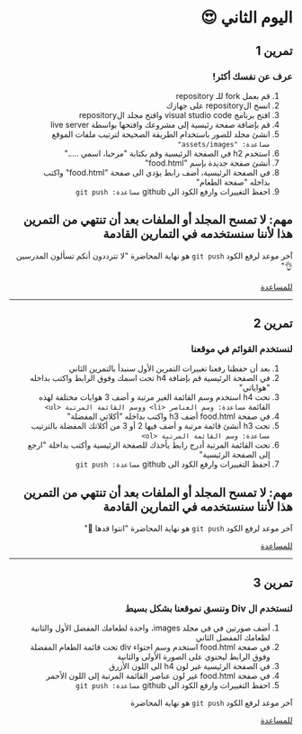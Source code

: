 <div dir=rtl>
  
# اليوم الثاني 😍
## تمرين 1
### عرف عن نفسك أكثر!

1) قم بعمل fork للـ repository 
2) انسخ الrepository على جهازك
4) افتح برنامج visual studio code وافتح مجلد الrepository
5) قم بإضافة صفحة رئيسية إلى مشروعك وافتحها بواسطة live server
6) انشئ مجلد للصور باستخدام الطريقة الصحيحة لترتيب ملفات الموقع
  `مساعدة: "assets/images"`
7) استخدم h2 في الصفحة الرئيسية وقم بكتابة "مرحبا، اسمي ….." 
8) أنشئ صفحة جديدة بإسم "food.html" 
9) في الصفحة الرئيسية، أضف رابط يؤدي الى صفحة "food.html" واكتب بداخله "صفحة الطعام" 
10) احفظ التغييرات وارفع الكود الى github `مساعدة: git push`

## مهم: لا تمسح المجلد أو الملفات بعد أن تنتهي من التمرين هذا لأننا سنستخدمه في التمارين القادمة

آخر موعد لرفع الكود `git push` هو نهاية المحاضرة "لا تترددون أنكم تسألون المدرسين 👌"
  
  <a href="https://docs.google.com/document/d/1prQqa34o1v31g8cauz2evtoH7dwy05zHmU78U3DRXjc/edit?usp=sharing" target="_blank">للمساعدة</a>
  <hr />
  
## تمرين 2
### لنستخدم القوائم في موقعنا
1) بعد أن حفظنا رفعنا تغييرات التمرين الأول سنبدأ بالتمرين الثاني
2) في الصفحة الرئيسية قم بإضافة h4 تحت اسمك وفوق الرابط واكتب بداخله "هواياتي"
3) تحت h4 استخدم وسم القائمة الغير مرتبة و أضف 3 هوايات مختلفة لهذه القائمة `مساعدة: وسم العناصر <li> ووسم القائمة المرتبة <ul>`
4) في صفحة food.html أضف h3 واكتب بداخله "أكلاتي المفضلة"
5) تحت h3 أنشئ قائمة مرتبة و أضف فيها 2 أو 3 من أكلاتك المفضلة بالترتيب `مساعدة: وسم القائمة المرتبة <ol>`
6) تحت القائمة المرتبة أدرج رابط يأخذك للصفحة الرئيسية وأكتب بداخلة "ارجع إلى الصفحة الرئيسية" 
7) احفظ التغييرات وارفع الكود الى github `مساعدة: git push`
  
## مهم: لا تمسح المجلد أو الملفات بعد أن تنتهي من التمرين هذا لأننا سنستخدمه في التمارين القادمة

آخر موعد لرفع الكود `git push` هو نهاية المحاضرة "انتوا قدها 💪"
  
  <a href="https://docs.google.com/document/d/1BA8t5-qKIBhLCSQFKYVx9syLgFAapT6lXDlLHpM0jmg/edit?usp=sharing" target="_blank">للمساعدة</a>
  <hr />
  
## تمرين 3
### لنستخدم ال Div وننسق نموقعنا بشكل بسيط
1) أضف صورتين في في مجلد images، واحدة لطعامك المفضل الأول والثانية لطعامك المفضل الثاني
2) في صفحة food.html استخدم وسم احتواء div تحت قائمة الطعام المفضلة وفوق الرابط ليحتوي على الصورة الأولى والثانية
3) في الصفحة الرئيسية غير لون h4 الى اللون الأزرق
4) في صفحة food.html غير لون عناصر القائمة المرتبة إلى اللون الأحمر
5) احفظ التغييرات وارفع الكود الى github `مساعدة: git push`
  
آخر موعد لرفع الكود `git push` هو نهاية المحاضرة 
  
  <a href="https://docs.google.com/document/d/11QVBL7J35SeQ3HrlKFG2LgQIMVLAWsPwz0WK6kEmUhk/edit?usp=sharing" target="_blank">للمساعدة</a>
</div>
